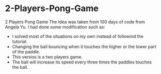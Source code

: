 # 2-Players-Pong-Game
2 Players Pong Game
The Idea was taken from 100 days of code from Angela Yu.
I had done some modification such as: 
- I solved most of the situations on my own instead of followind the tutorial.
- Changing the ball bouncing when it touches the higher or the lower part of the paddle.
- This versios is a two players game.
- The ball will increase its speed every three times the paddles touches the ball.
